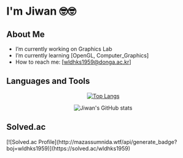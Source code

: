 # I'm Jiwan 🤓🤓

## About Me
- I’m currently working on Graphics Lab
- I’m currently learning [OpenGL, Computer_Graphics]
- How to reach me: [wldhks1959@donga.ac.kr]
## Languages and Tools
<div align="center">
  
[![Top Langs](https://github-readme-stats.vercel.app/api/top-langs/?username=wldhks1959&layout=compact)](https://github.com/anuraghazra/github-readme-stats)

![Jiwan's GitHub stats](https://github-readme-stats.vercel.app/api?username=wldhks1959&show_icons=true&theme=radical)

</div>

## Solved.ac 
<div algin="center">
  [![Solved.ac Profile](http://mazassumnida.wtf/api/generate_badge?boj=wldhks1959)](https://solved.ac/wldhks1959)
</div>
